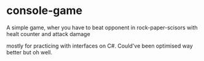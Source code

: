 # console-game
A simple game, wher you have to beat opponent in rock-paper-scisors with healt counter and attack damage

mostly for practicing with interfaces on C#. Could've been optimised way better but oh well.
